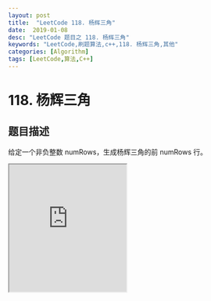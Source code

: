 ```yaml
---
layout: post
title:  "LeetCode 118. 杨辉三角"
date:  2019-01-08
desc: "LeetCode 题目之 118. 杨辉三角"
keywords: "LeetCode,刷题算法,c++,118. 杨辉三角,其他"
categories: [Algorithm]
tags: [LeetCode,算法,C++]
---
```

# 118. 杨辉三角

## 题目描述

给定一个非负整数 numRows，生成杨辉三角的前 numRows 行。

<iframe height=260 width=240 src="https://upload.wikimedia.org/wikipedia/commons/0/0d/PascalTriangleAnimated2.gif">

在杨辉三角中，每个数是它左上方和右上方的数的和。

示例:

输入: 5
输出:<br />

```
[
     [1],
    [1,1],
   [1,2,1],
  [1,3,3,1],
 [1,4,6,4,1]
]
```

## 解题思路

首先创建一个集合来保存最后的结果：

```cpp
vector<vector<int>> results;
```

- 假如是0层的话直接返回

```cpp
if(numRows == 0){
    return results;
}
```

- 假如是1层的话，只将1加入到结果中，将结果放到最终的集合中返回

```cpp
vector<int> result;
result.push_back(1);
results.push_back(result);
if(numRows == 1){
    return results;
}
```

- 假如是2的话需要用到上面的结果，在上面的结果上加1，再将结果保存到返回集合中

```cpp
result.push_back(1);
results.push_back(result);
if(numRows == 2){
    return results;
}
```

- 超过2的话便可以使用循环来解决，因为从第三层开始每层的数第一个和最后一个都是1，而中间的数（从第二个开始到上层的个数减1位置为止）是上层两个数的和

```cpp
for(int i=2;i<numRows;++i){
    vector<int> result;
    // 两头都是1
    result.push_back(1);
    // 中间的值是上一层的两个数相加
    for(int j=1;j<results[i-1].size();++j){
        result.push_back(results[i-1][j-1]+results[i-1][j]);
    }
    result.push_back(1);
    results.push_back(result);
}
```

## 代码-c++

```cpp
class Solution {
public:
    vector<vector<int>> generate(int numRows) {
        vector<vector<int>> results;
        // 等于0的情况
        if(numRows == 0){
            return results;
        }
        // 等于1的情况
        vector<int> result;
        result.push_back(1);
        results.push_back(result);
        if(numRows == 1){
            return results;
        }
        // 等于2的情况
        result.push_back(1);
        results.push_back(result);
        if(numRows == 2){
            return results;
        }
        // 大于2的情况
        for(int i=2;i<numRows;++i){
            vector<int> result;
            // 两头都是1
            result.push_back(1);
            // 中间的值是上一层的两个数相加
            for(int j=1;j<results[i-1].size();++j){
                result.push_back(results[i-1][j-1]+results[i-1][j]);
            }
            result.push_back(1);
            results.push_back(result);
        }
        return results;
    }
};
```